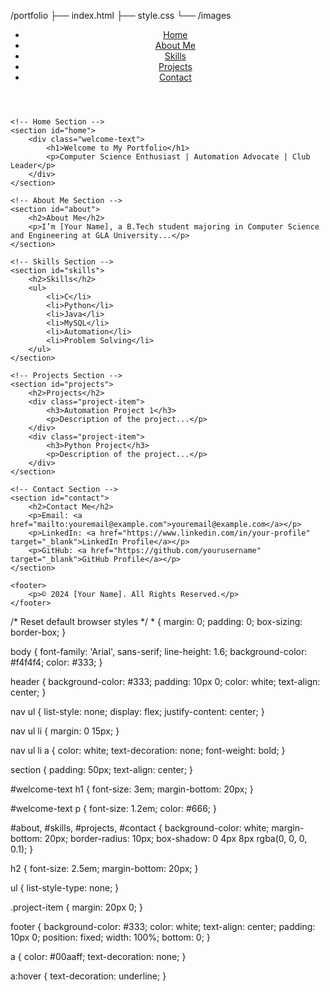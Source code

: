 /portfolio
   ├── index.html
   ├── style.css
   └── /images
<!DOCTYPE html>
<html lang="en">
<head>
    <meta charset="UTF-8">
    <meta name="viewport" content="width=device-width, initial-scale=1.0">
    <title>Your Name | Portfolio</title>
    <link rel="stylesheet" href="style.css">
</head>
<body>
    <!-- Navigation -->
    <header>
        <nav>
            <ul>
                <li><a href="#home">Home</a></li>
                <li><a href="#about">About Me</a></li>
                <li><a href="#skills">Skills</a></li>
                <li><a href="#projects">Projects</a></li>
                <li><a href="#contact">Contact</a></li>
            </ul>
        </nav>
    </header>

    <!-- Home Section -->
    <section id="home">
        <div class="welcome-text">
            <h1>Welcome to My Portfolio</h1>
            <p>Computer Science Enthusiast | Automation Advocate | Club Leader</p>
        </div>
    </section>

    <!-- About Me Section -->
    <section id="about">
        <h2>About Me</h2>
        <p>I’m [Your Name], a B.Tech student majoring in Computer Science and Engineering at GLA University...</p>
    </section>

    <!-- Skills Section -->
    <section id="skills">
        <h2>Skills</h2>
        <ul>
            <li>C</li>
            <li>Python</li>
            <li>Java</li>
            <li>MySQL</li>
            <li>Automation</li>
            <li>Problem Solving</li>
        </ul>
    </section>

    <!-- Projects Section -->
    <section id="projects">
        <h2>Projects</h2>
        <div class="project-item">
            <h3>Automation Project 1</h3>
            <p>Description of the project...</p>
        </div>
        <div class="project-item">
            <h3>Python Project</h3>
            <p>Description of the project...</p>
        </div>
    </section>

    <!-- Contact Section -->
    <section id="contact">
        <h2>Contact Me</h2>
        <p>Email: <a href="mailto:youremail@example.com">youremail@example.com</a></p>
        <p>LinkedIn: <a href="https://www.linkedin.com/in/your-profile" target="_blank">LinkedIn Profile</a></p>
        <p>GitHub: <a href="https://github.com/yourusername" target="_blank">GitHub Profile</a></p>
    </section>

    <footer>
        <p>© 2024 [Your Name]. All Rights Reserved.</p>
    </footer>
</body>
</html>
/* Reset default browser styles */
* {
    margin: 0;
    padding: 0;
    box-sizing: border-box;
}

body {
    font-family: 'Arial', sans-serif;
    line-height: 1.6;
    background-color: #f4f4f4;
    color: #333;
}

header {
    background-color: #333;
    padding: 10px 0;
    color: white;
    text-align: center;
}

nav ul {
    list-style: none;
    display: flex;
    justify-content: center;
}

nav ul li {
    margin: 0 15px;
}

nav ul li a {
    color: white;
    text-decoration: none;
    font-weight: bold;
}

section {
    padding: 50px;
    text-align: center;
}

#welcome-text h1 {
    font-size: 3em;
    margin-bottom: 20px;
}

#welcome-text p {
    font-size: 1.2em;
    color: #666;
}

#about, #skills, #projects, #contact {
    background-color: white;
    margin-bottom: 20px;
    border-radius: 10px;
    box-shadow: 0 4px 8px rgba(0, 0, 0, 0.1);
}

h2 {
    font-size: 2.5em;
    margin-bottom: 20px;
}

ul {
    list-style-type: none;
}

.project-item {
    margin: 20px 0;
}

footer {
    background-color: #333;
    color: white;
    text-align: center;
    padding: 10px 0;
    position: fixed;
    width: 100%;
    bottom: 0;
}

a {
    color: #00aaff;
    text-decoration: none;
}

a:hover {
    text-decoration: underline;
}
